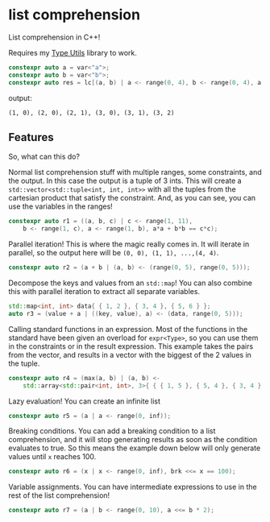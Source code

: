 # list comprehension
List comprehension in C++! 

Requires my [Type Utils](https://github.com/KaixoCode/type_utils) library to work.

```cpp
constexpr auto a = var<"a">;
constexpr auto b = var<"b">;
constexpr auto res = lc[(a, b) | a <- range(0, 4), b <- range(0, 4), a > b];
```
output:
```
(1, 0), (2, 0), (2, 1), (3, 0), (3, 1), (3, 2)
```

## Features
So, what can this do?

Normal list comprehension stuff with multiple ranges, some constraints, and the output. In this case the output is a tuple of 3 ints. This will create a `std::vector<std::tuple<int, int, int>>` with all the tuples from the cartesian product that satisfy the constraint. And, as you can see, you can use the variables in the ranges!
```cpp
constexpr auto r1 = ((a, b, c) | c <- range(1, 11), 
    b <- range(1, c), a <- range(1, b), a*a + b*b == c*c);
``` 

Parallel iteration! This is where the magic really comes in. It will iterate in parallel, so the output here will be `(0, 0), (1, 1), ...,(4, 4)`.
```cpp
constexpr auto r2 = (a + b | (a, b) <- (range(0, 5), range(0, 5)));
```

Decompose the keys and values from an `std::map`! You can also combine this with parallel iteration to extract all separate variables.
```cpp
std::map<int, int> data{ { 1, 2 }, { 3, 4 }, { 5, 6 } };
auto r3 = (value + a | ((key, value), a) <- (data, range(0, 5)));
```

Calling standard functions in an expression. Most of the functions in the standard have been given an overload for `expr<Type>`, so you can use them in the constraints or in the result expression. This example takes the pairs from the vector, and results in a vector with the biggest of the 2 values in the tuple. 
```cpp
constexpr auto r4 = (max(a, b) | (a, b) <- 
    std::array<std::pair<int, int>, 3>{ { { 1, 5 }, { 5, 4 }, { 3, 4 } } });
```

Lazy evaluation! You can create an infinite list
```cpp
constexpr auto r5 = (a | a <- range(0, inf));
```

Breaking conditions. You can add a breaking condition to a list comprehension, and it will stop generating results as soon as the condition evaluates to true. So this means the example down below will only generate values until `x` reaches 100.
```cpp
constexpr auto r6 = (x | x <- range(0, inf), brk <<= x == 100);
```

Variable assignments. You can have intermediate expressions to use in the rest of the list comprehension!
```cpp
constexpr auto r7 = (a | b <- range(0, 10), a <<= b * 2);
```
